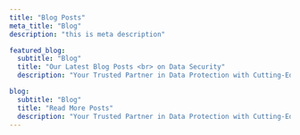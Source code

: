 ```yaml
---
title: "Blog Posts"
meta_title: "Blog"
description: "this is meta description"

featured_blog:
  subtitle: "Blog"
  title: "Our Latest Blog Posts <br> on Data Security"
  description: "Your Trusted Partner in Data Protection with Cutting-Edge Solutions for <br> Comprehensive Data Security."

blog:
  subtitle: "Blog"
  title: "Read More Posts"
  description: "Your Trusted Partner in Data Protection with Cutting-Edge Solutions for <br> Comprehensive Data Security."
---
```

